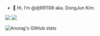 - 👋 Hi, I’m @dj991108 aka. DongJun Kim.
<!---
dj991108/dj991108 is a ✨ special ✨ repository because its `README.md` (this file) appears on your GitHub profile.
You can click the Preview link to take a look at your changes.
--->

 <img src="https://img.shields.io/badge/C-3178C6?style=flat&logo=#A8B9CC&logoColor=white"/>
 <img src="https://img.shields.io/badge/JAVA-#FBBA00?style=flat&logo=TypeScript&logoColor=white"/>


![Anurag's GitHub stats](https://github-readme-stats.vercel.app/api?username=dj991108&show_icons=true&theme=radical)


